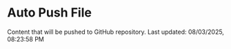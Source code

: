 # Auto Push File

Content that will be pushed to GitHub repository.
Last updated: 08/03/2025, 08:23:58 PM